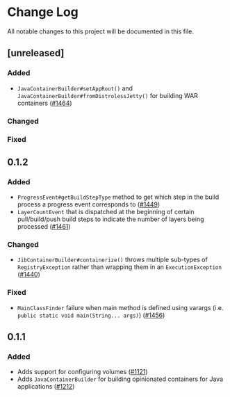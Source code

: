 # Change Log
All notable changes to this project will be documented in this file.

## [unreleased]

### Added

- `JavaContainerBuilder#setAppRoot()` and `JavaContainerBuilder#fromDistrolessJetty()` for building WAR containers ([#1464](https://github.com/GoogleContainerTools/jib/issues/1464))

### Changed

### Fixed

## 0.1.2

### Added

- `ProgressEvent#getBuildStepType` method to get which step in the build process a progress event corresponds to ([#1449](https://github.com/GoogleContainerTools/jib/pull/1449))
- `LayerCountEvent` that is dispatched at the beginning of certain pull/build/push build steps to indicate the number of layers being processed ([#1461](https://github.com/GoogleContainerTools/jib/pull/1461))

### Changed

- `JibContainerBuilder#containerize()` throws multiple sub-types of `RegistryException` rather than wrapping them in an `ExecutionException` ([#1440](https://github.com/GoogleContainerTools/jib/issues/1440))

### Fixed

- `MainClassFinder` failure when main method is defined using varargs (i.e. `public static void main(String... args)`) ([#1456](https://github.com/GoogleContainerTools/jib/issues/1456))

## 0.1.1

### Added

- Adds support for configuring volumes ([#1121](https://github.com/GoogleContainerTools/jib/issues/1121))
- Adds `JavaContainerBuilder` for building opinionated containers for Java applications ([#1212](https://github.com/GoogleContainerTools/jib/issues/1212))